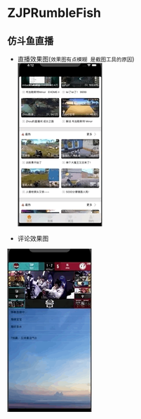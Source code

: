 # ZJPRumbleFish
仿斗鱼直播
--------
* 直播效果图(`效果图有点模糊 是截图工具的原因`)<br> 
![](https://github.com/ZJPRENO/ZJPRumbleFish/blob/master/ZJPDouFish/直播效果图.gif)

* 评论效果图<br>

![](https://github.com/ZJPRENO/ZJPRumbleFish/blob/master/ZJPDouFish/弹幕.gif)
